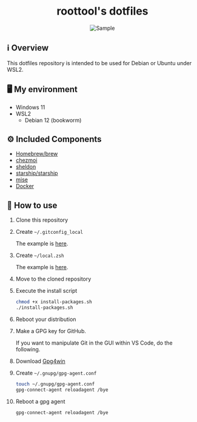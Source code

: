 <!-- markdownlint-disable MD033 MD041 -->
<div align="center">
  <h1>roottool's dotfiles</h1>
  <img alt="Sample" src="https://github.com/user-attachments/assets/9b6a17d3-101c-4a0f-bbf0-d59f1536eb86"/>
</div>

## ℹ️ Overview

This dotfiles repository is intended to be used for Debian or Ubuntu under WSL2.

## 🖥️ My environment

- Windows 11
- WSL2
  - Debian 12 (bookworm)

## ⚙️ Included Components

- [Homebrew/brew](https://brew.sh)
- [chezmoi](https://www.chezmoi.io)
- [sheldon](https://sheldon.cli.rs)
- [starship/starship](https://starship.rs)
- [mise](https://mise.jdx.dev)
- [Docker](https://www.docker.com)

## 🔰 How to use

1. Clone this repository
2. Create `~/.gitconfig_local`

   The example is [here](example/.gitconfig_local).

3. Create `~/local.zsh`

   The example is [here](example/local.zsh).

4. Move to the cloned repository
5. Execute the install script

    ```bash
    chmod +x install-packages.sh
    ./install-packages.sh
    ```

6. Reboot your distribution
7. Make a GPG key for GitHub.

   If you want to manipulate Git in the GUI within VS Code, do the following.

8. Download [Gpg4win](https://www.gpg4win.org/)
9. Create `~/.gnupg/gpg-agent.conf`

    ```bash
    touch ~/.gnupg/gpg-agent.conf
    gpg-connect-agent reloadagent /bye
    ```

10. Reboot a gpg agent

    ```bash
    gpg-connect-agent reloadagent /bye
    ```
